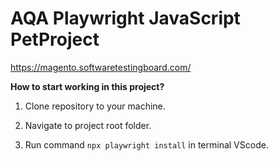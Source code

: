 # AQA Playwright JavaScript PetProject
https://magento.softwaretestingboard.com/

**How to start working in this project?**

1. Clone repository to your machine.

2. Navigate to project root folder.

3. Run command ```npx playwright install``` in terminal VScode.